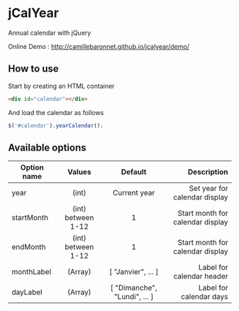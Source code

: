 # jCalYear

Annual calendar with jQuery

Online Demo : http://camillebaronnet.github.io/jcalyear/demo/

## How to use

Start by creating an HTML container

```html
<div id="calendar"></div>
```
And load the calendar as follows

```javascript
$('#calendar').yearCalendar();
```

## Available options

| Option name | Values             | Default                       | Description                      |
| ----------- |:------------------:|:-----------------------------:| --------------------------------:|
| year        | (int)              | Current year                  | Set year for calendar display    |
| startMonth  | (int) between 1-12 | 1                             | Start month for calendar display |
| endMonth    | (int) between 1-12 | 1                             | Start month for calendar display |
| monthLabel  | (Array)            | [ "Janvier", ... ]            | Label for calendar header        |
| dayLabel    | (Array)            | [ "Dimanche", "Lundi", ... ]  | Label for calendar days          |